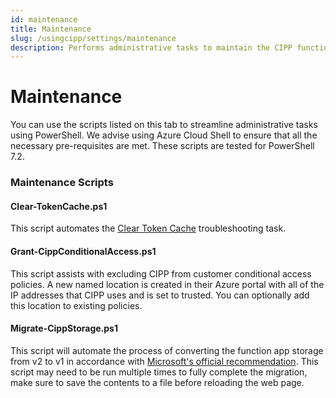 ```yaml
---
id: maintenance
title: Maintenance
slug: /usingcipp/settings/maintenance
description: Performs administrative tasks to maintain the CIPP function app.
---
```


# Maintenance

You can use the scripts listed on this tab to streamline administrative tasks using PowerShell. We advise using Azure Cloud Shell to ensure that all the necessary pre-requisites are met. These scripts are tested for PowerShell 7.2.

### Maintenance Scripts

#### Clear-TokenCache.ps1

This script automates the [Clear Token Cache](../../../../general/troubleshooting/#clear-token-cache) troubleshooting task.

#### Grant-CippConditionalAccess.ps1

This script assists with excluding CIPP from customer conditional access policies. A new named location is created in their Azure portal with all of the IP addresses that CIPP uses and is set to trusted. You can optionally add this location to existing policies.

#### Migrate-CippStorage.ps1

This script will automate the process of converting the function app storage from v2 to v1 in accordance with [Microsoft's official recommendation](https://docs.microsoft.com/en-us/azure/azure-functions/durable/durable-functions-storage-providers#azure-storage). This script may need to be run multiple times to fully complete the migration, make sure to save the contents to a file before reloading the web page.
